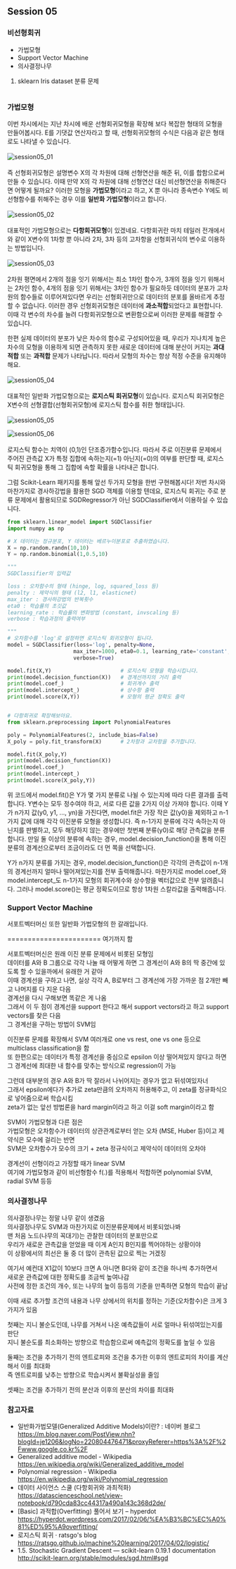 ## Session 05
### 비선형회귀

* 가법모형
* Support Vector Machine
* 의사결정나무


1. sklearn Iris dataset 분류 문제
  ```Python
  ```


### 가법모형

이번 차시에서는 지난 차시에 배운 선형회귀모형을 확장해 보다 복잡한 형태의 모형을 만들어봅시다. E를 기댓값 연산자라고 할 때, 선형회귀모형의 수식은 다음과 같은 형태로도 나타낼 수 있습니다.
<br></br>
![session05_01](./image/session05_01_linear.png)
<br></br>
즉 선형회귀모형은 설명변수 X의 각 차원에 대해 선형연산을 해준 뒤, 이를 합함으로써 만들 수 있습니다. 이때 만약 X의 각 차원에 대해 선형연산 대신 비선형연산을 취해준다면 어떻게 될까요? 이러한 모형을 <b>가법모형</b>이라고 하고, X 뿐 아니라 종속변수 Y에도 비선형함수를 취해주는 경우 이를 <b>일반화 가법모형</b>이라고 합니다.
<br></br>
![session05_02](./image/session05_02_gam.png)
<br></br>
대표적인 가법모형으로는 <b>다항회귀모형</b>이 있겠네요. 다항회귀란 마치 테일러 전개에서와 같이 X변수의 1차항 뿐 아니라 2차, 3차 등의 고차항을 선형회귀식의 변수로 이용하는 방법입니다.
<br></br>
![session05_03](./image/session05_03_polynomial.png)
<br></br>
2차원 평면에서 2개의 점을 잇기 위해서는 최소 1차인 함수가, 3개의 점을 잇기 위해서는 2차인 함수, 4개의 점을 잇기 위해서는 3차인 함수가 필요하듯 데이터의 분포가 고차원의 함수들로 이루어져있다면 우리는 선형회귀만으로 데이터의 분포를 올바르게 추정할 수 없습니다. 이러한 경우 선형회귀모형은 데이터에 <b>과소적합</b>되었다고 표현합니다. 이때 각 변수의 차수를 늘려 다항회귀모형으로 변환함으로써 이러한 문제를 해결할 수 있습니다.

한편 실제 데이터의 분포가 낮은 차수의 함수로 구성되어있을 때, 우리가 지나치게 높은 차수의 모형을 이용하게 되면 관측하지 못한 새로운 데이터에 대해 분산이 커지는 <b>과대적합</b> 또는 <b>과적합</b> 문제가 나타납니다. 따라서 모형의 차수는 항상 적정 수준을 유지해야 해요.
<br></br>
![session05_04](./image/session05_04_overfitting.png)
<br></br>
대표적인 일반화 가법모형으로는 <b>로지스틱 회귀모형</b>이 있습니다. 로지스틱 회귀모형은 X변수의 선형결합(선형회귀모형)에 로지스틱 함수를 취한 형태입니다.
<br></br>
![session05_05](./image/session05_05_logistic.png)

![session05_06](./image/session05_06_logistic.png)
<br></br>
로지스틱 함수는 치역이 (0,1)인 단조증가함수입니다. 따라서 주로 이진분류 문제에서 주어진 관측값 X가 특정 집합에 속하는지(=1) 아닌지(=0)의 여부를 판단할 때, 로지스틱 회귀모형을 통해 그 집합에 속할 확률을 나타내곤 합니다.

그럼 Scikit-Learn 패키지를 통해 앞선 두가지 모형을 한번 구현해봅시다! 저번 차시와 마찬가지로 경사하강법을 활용한 SGD 객체를 이용할 텐데요, 로지스틱 회귀는 주로 분류 문제에서 활용되므로 SGDRegressor가 아닌 SGDClassifier에서 이용하실 수 있습니다.
```Python
from sklearn.linear_model import SGDClassifier
import numpy as np

# X 데이터는 정규분포, Y 데이터는 베르누이분포로 추출하였습니다.
X = np.random.randn(10,10)
Y = np.random.binomial(1,0.5,10)

"""
SGDClassifier의 입력값

loss : 오차함수의 형태 (hinge, log, squared_loss 등)
penalty : 제약식의 형태 (l2, l1, elasticnet)
max_iter : 경사하강법의 반복횟수
eta0 : 학습률의 초깃값
learning_rate : 학습률의 변화방법 (constant, invscaling 등)
verbose : 학습과정의 출력여부

"""
# 오차함수를 'log'로 설정하면 로지스틱 회귀모형이 됩니다.
model = SGDClassifier(loss='log', penalty=None,
                     max_iter=1000, eta0=0.1, learning_rate='constant',
                     verbose=True)

model.fit(X,Y)                      # 로지스틱 모형을 학습시킵니다.
print(model.decision_function(X))   # 경계선까지의 거리 출력
print(model.coef_)                  # 회귀계수 출력
print(model.intercept_)             # 상수항 출력
print(model.score(X,Y))             # 모형의 평균 정확도 출력


# 다항회귀로 확장해보아요.
from sklearn.preprocessing import PolynomialFeatures

poly = PolynomialFeatures(2, include_bias=False)
X_poly = poly.fit_transform(X)      # 2차항과 교차항을 추가합니다.

model.fit(X_poly,Y)
print(model.decision_function(X))
print(model.coef_)
print(model.intercept_)
print(model.score(X_poly,Y))
```
위 코드에서 model.fit()은 Y가 몇 가지 분류로 나뉠 수 있는지에 따라 다른 결과를 출력합니다. Y변수는 모두 정수여야 하고, 서로 다른 값을 2가지 이상 가져야 합니다. 이때 Y가 n가지 값(y0, y1, ..., yn)을 가진다면, model.fit은 가장 작은 값(y0)을 제외하고 n-1가지 값에 대해 각각 이진분류 모형을 생성합니다. 즉 n-1가지 분류에 각각 속하는지 아닌지를 판별하고, 모두 해당하지 않는 경우에만 첫번째 분류(y0)로 해당 관측값을 분류합니다. 만일 둘 이상의 분류에 속하는 경우, model.decision_function()을 통해 이진분류의 경계선으로부터 조금이라도 더 먼 쪽을 선택합니다.

Y가 n가지 분류를 가지는 경우, model.decision_function()은 각각의 관측값이 n-1개의 경계선까지 얼마나 떨어져있는지를 전부 출력해줍니다. 마찬가지로 model.coef_와 model.intercept_도 n-1가지 모형의 회귀계수와 상수항을 벡터값으로 전부 알려줍니다. 그러나 model.score()는 평균 정확도이므로 항상 1차원 스칼라값을 출력해줍니다.


### Support Vector Machine

서포트벡터머신 또한 일반화 가법모형의 한 갈래입니다.

======================= 여기까지 함  

서포트벡터머신은 원래 이진 분류 문제에서 비롯된 모형임  
데이터를 A와 B 그룹으로 각각 나눌 때 어떻게 하면 그 경계선이 A와 B의 딱 중간에 있도록 할 수 있을까에서 유래한 거 같아  
이때 경계선을 구하고 나면, 실상 각각 A, B로부터 그 경계선에 가장 가까운 점 2개만 빼고 나머지를 다 지운 다음  
경계선을 다시 구해보면 똑같은 게 나옴  
그래서 이 두 점이 경계선을 support 한다고 해서 support vectors라고 하고 support vectors를 찾은 다음  
그 경계선을 구하는 방법이 SVM임  

이진분류 문제를 확장해서 SVM 여러개로 one vs rest, one vs one 등으로 multiclass classification을 함  
또 한편으로는 데이터가 특정 경계선을 중심으로 epsilon 이상 떨어져있지 않다고 하면  
그 경계선에 최대한 내 함수를 맞추는 방식으로 regression이 가능  

그런데 대부분의 경우 A와 B가 딱 잘라서 나뉘어지는 경우가 없고 뒤섞여있자너  
그래서 epsilon에다가 추가로 zeta만큼의 오차까지 허용해주고, 이 zeta를 정규화식으로 넣어줌으로써 학습시킴  
zeta가 없는 앞선 방법론을 hard margin이라고 하고 이걸 soft margin이라고 함  

SVM이 가법모형과 다른 점은  
가법모형은 오차함수가 데이터의 상관관계로부터 얻는 오차 (MSE, Huber 등)이고 제약식은 모수에 걸리는 반면  
SVM은 오차함수가 모수의 크기 + zeta 정규식이고 제약식이 데이터의 오차야  

경계선이 선형이라고 가정할 때가 linear SVM  
여기에 가법모형과 같이 비선형함수 f(.)를 적용해서 적합하면 polynomial SVM, radial SVM 등등   


### 의사결정나무

의사결정나무는 정말 나무 같이 생겼음  
의사결정나무도 SVM과 마찬가지로 이진분류문제에서 비롯되었나봐  
맨 처음 노드(나무의 꼭대기)는 관찰한 데이터의 분포만으로  
우리가 새로운 관측값을 얻었을 때 이게 A인지 B인지를 찍어야하는 상황이야  
이 상황에서의 최선은 둘 중 더 많이 관측된 값으로 찍는 거겠징  

여기서 예컨대 X1값이 10보다 크면 A 아니면 B다와 같이 조건을 하나씩 추가하면서  
새로운 관측값에 대한 정확도를 조금씩 높여나감  
사전에 정한 조건의 개수, 또는 나무의 높이 등등의 기준을 만족하면 모형의 학습이 끝남  

이때 새로 추가할 조건의 내용과 나무 상에서의 위치를 정하는 기준(오차함수)은 크게 3가지가 있음  

첫째는 지니 불순도인데, 나무를 거쳐서 나온 예측값들이 서로 얼마나 뒤섞여있는지를 판단  
지니 불순도를 최소화하는 방향으로 학습함으로써 예측값의 정확도를 높일 수 있음  

둘째는 조건을 추가하기 전의 엔트로피와 조건을 추가한 이후의 엔트로피의 차이를 계산해서 이를 최대화   
즉 엔트로피를 낮추는 방향으로 학습시켜서 불확실성을 줄임  

셋째는 조건을 추가하기 전의 분산과 이후의 분산의 차이를 최대화  


### 참고자료

* 일반화가법모델(Generalized Additive Models)이란? : 네이버 블로그  
https://m.blog.naver.com/PostView.nhn?blogId=je1206&logNo=220804476471&proxyReferer=https%3A%2F%2Fwww.google.co.kr%2F
* Generalized additive model - Wikipedia   
https://en.wikipedia.org/wiki/Generalized_additive_model
* Polynomial regression - Wikipedia  
https://en.wikipedia.org/wiki/Polynomial_regression
* 데이터 사이언스 스쿨 (다항회귀와 과최적화)  
https://datascienceschool.net/view-notebook/d790cda83cc44317a490a143c368d2de/
* [Basic] 과적합(Overfitting) 풀어서 보기 – hyperdot  
https://hyperdot.wordpress.com/2017/02/06/%EA%B3%BC%EC%A0%81%ED%95%A9overfitting/
* 로지스틱 회귀 · ratsgo's blog  
https://ratsgo.github.io/machine%20learning/2017/04/02/logistic/
* 1.5. Stochastic Gradient Descent — scikit-learn 0.19.1 documentation    
http://scikit-learn.org/stable/modules/sgd.html#sgd
